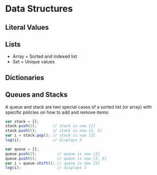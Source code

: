 # Data Structures

## Literal Values

## Lists

* Array = Sorted and indexed list
* Set = Unique values

## Dictionaries

## Queues and Stacks

A queue and stack are two special cases of a sorted list (or array) with specific policies on how to add and remove items:

```javascript
var stack = [];
stack.push(2);       // stack is now [2]
stack.push(5);       // stack is now [2, 5]
var i = stack.pop(); // stack is now [2]
log(i);              // displays 5

var queue = [];
queue.push(2);         // queue is now [2]
queue.push(5);         // queue is now [2, 5]
var i = queue.shift(); // queue is now [5]
log(i);                // displays 2
```
